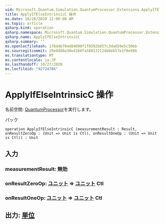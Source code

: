 ```yaml
---
uid: Microsoft.Quantum.Simulation.QuantumProcessor.Extensions.ApplyIfElseIntrinsicC
title: ApplyIfElseIntrinsicC 操作
ms.date: 10/26/2020 12:00:00 AM
ms.topic: article
qsharp.kind: operation
qsharp.namespace: Microsoft.Quantum.Simulation.QuantumProcessor.Extensions
qsharp.name: ApplyIfElseIntrinsicC
qsharp.summary: ''
ms.openlocfilehash: 178d4b704d84090f1f8592b857c3da659e5c50bb
ms.sourcegitcommit: 29e0d88a30e4166fa580132124b0eb57e1f0e986
ms.translationtype: MT
ms.contentlocale: ja-JP
ms.lasthandoff: 10/27/2020
ms.locfileid: "92724786"
---
```

# <a name="applyifelseintrinsicc-operation"></a>ApplyIfElseIntrinsicC 操作

名前空間: [QuantumProcessor](xref:Microsoft.Quantum.Simulation.QuantumProcessor.Extensions)を実行します。

パック [](https://nuget.org/packages/)




```qsharp
operation ApplyIfElseIntrinsicC (measurementResult : Result, onResultZeroOp : (Unit => Unit is Ctl), onResultOneOp : (Unit => Unit is Ctl)) : Unit
```


## <a name="input"></a>入力

### <a name="measurementresult--__invalidresult__"></a>measurementResult: __無効 <Result>__




### <a name="onresultzeroop--unit--unit-ctl"></a>onResultZeroOp: [ユニット](xref:microsoft.quantum.lang-ref.unit) => [ユニット](xref:microsoft.quantum.lang-ref.unit) Ctl




### <a name="onresultoneop--unit--unit-ctl"></a>onResultOneOp: [ユニット](xref:microsoft.quantum.lang-ref.unit) => [ユニット](xref:microsoft.quantum.lang-ref.unit) Ctl





## <a name="output--unit"></a>出力: [単位](xref:microsoft.quantum.lang-ref.unit)


